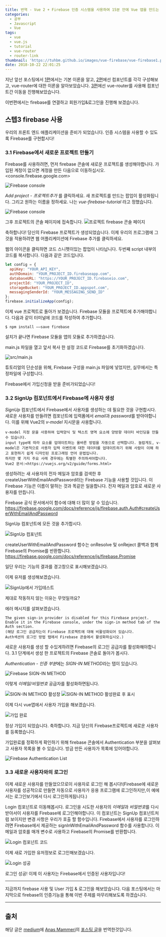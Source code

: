 ```yaml
---
title: 번역 - Vue 2 + Firebase 인증 시스템을 사용하여 15분 안에 Vue 앱을 만드는 방법 4편
categories:
  - 공부
  - Javascript
  - Vue
tags:
  - vue
  - vue.js
  - tutorial
  - vue-router
  - router-link
thumbnail: 'https://tuhbm.github.io/images/vue-firebase/vue-firebase1.png'
date: 2018-10-22 22:01:25
---
```

지난 앞선 포스팅에서 [1편](https://tuhbm.github.io/2018/10/20/vue-firebase1/)에서는 기본 이론을 알고,
[2편](https://tuhbm.github.io/2018/10/20/vue-firebase2/)에선 컴포넌트를 각각 구성해보고, vue-router에 대한 이론을 알아보았습니다.
[3편](https://tuhbm.github.io/2018/10/20/vue-firebase3/)에선 vue-router를 사용해 컴포넌트간 이동을 진행해보았습니다.

이번편에서는 firebase를 연결하고 회원가입&로그인을 진행해 보겠습니다.

## 스텝3 firebase 사용

우리의 프론트 엔드 애플리케이션을 준비가 되었습니다. 인증 시스템을 사용할 수 있도록 Firebase를 구현합시다!

### 3.1 Firebase에서 새로운 프로젝트 만들기

Firebase를 사용하려면, 먼저 firebase 콘솔에 새로운 프로젝트를 생성해야합니다.
가입된 계정이 없으면 계정을 만든 다음으로 이동하십시오.
<console.firebase.google.com>

![Firebase console](https://tuhbm.github.io/images/vue-firebase/vue-firebase23.png)

_Add project - 프로젝트추가_ 를 클릭하세요. 새 프로젝트를 만드는 팝업이 활성화됩니다. 
그리고 원하는 이름을 정하세요. 나는 *vue-firebase-tutorial* 라고 정했습니다.
<!-- more -->
![Firebase console](https://tuhbm.github.io/images/vue-firebase/vue-firebase24.png)

그후 프로젝트의 콘솔 페이지에 접속합니다.
![프로젝트 firebase 콘솔 페이지](https://tuhbm.github.io/images/vue-firebase/vue-firebase25.png)

축하합니다! 당신의 Firebase 프로젝트가 생성되었습니다. 
이제 우리의 프로그램에 그것을 적용하려면 웹 어플리케이션에 Firebase 추가를 클릭하세요.

웹의 아이콘을 클릭하면 코드 스니펫이있는 팝업이 나타납니다. 두번째 script 내부의 코드를 복사합니다.
다음과 같은 코드입니다.
```javascript
let config = {
  apiKey: "YOUR_API_KEY",
  authDomain: "YOUR_PROJECT_ID.firebaseapp.com",
  databaseURL: "https://YOUR_PROJECT_ID.firebaseio.com",
  projectId: "YOUR_PROJECT_ID",
  storageBucket: "YOUR_PROJECT_ID.appspot.com",
  messagingSenderId: "YOUR_MESSAGING_SEND_ID"
};
firebase.initializeApp(config);
```

이제 vue 프로젝트로 돌아가 보겠습니다. Firebase 모듈을 프로젝트에 추가해야합니다.
다음과 같이 터미널에 코드를 작성하여 추가합니다.

```commandline
$ npm install ——save firebase
```
설치가 끝나면 Firebase 모듈을 앱의 모듈로 추가하겠습니다.

main.js 파일을 열고 앞서 복사 한 설정 코드로 Firebase를 초기화하겠습니다.

![src/main.js](https://tuhbm.github.io/images/vue-firebase/vue-firebase26.png)

튜토리얼의 단순성을 위해, Firebase 구성을 main.js 파일에 넣었지만, 실무에서는 특정파일에 구성합니다.

Firebase에서 가입신청을 받을 준비가되었습니다!

### 3.2 SignUp 컴포넌트에서 Firebase에 사용자 생성

*SignUp* 컴포넌트에서 Firebase에서 사용자를 생성하는 데 필요한 것을 구현합시다.
새로운 사용자를 만들려면 컴포넌트에 입력폼에서 *email*과 *password*를 받아야합니다.
이를 위해 Vue2의 *v-model* 지시문을 사용합니다.

```text
v-model 지정 문을 사용하여 입력양식 및 텍스트 영역 요소에 양방향 데이터 바인딩을 만들 수 있습니다. 
input type에 따라 요소를 업데이트하는 올바른 방법을 자동으로 선택합니다. 놀랍게도, v-model은 기본적으로 사용자 입력 이벤트에 대한 데이터를 업데이트하기 위해 사람이 이해 하고 표현하기 쉽게 디자인된 프로그래밍 언어 문법입니다. 
하지만 몇 가지 주요 사례 경우에는 특별한 주의하셔야합니다.
Vue2 문서:<https://vuejs.org/v2/guide/forms.html>
```

생성하려는 새 사용자의 전자 메일과 암호를 검색한 후 createUserWithEmailAndPassword라는 Firebase 기능을 사용할 것입니다.
이 Firebase 기능은 이름이 말하는 것과 똑같은 일을합니다. 전자 메일과 암호로 새로운 사용자를 만듭니다.

Firebase 공식 문서에서이 함수에 대해 더 많이 알 수 있습니다.
<https://firebase.google.com/docs/reference/js/firebase.auth.Auth#createUserWithEmailAndPassword>

SignUp 컴포넌트에 모든 것을 추가합시다.

![SignUp 컴포넌트](https://tuhbm.github.io/images/vue-firebase/vue-firebase27.png)

createUserWithEmailAndPassword 함수는 onResolve 및 onReject 콜백과 함께 Firebase의 Promise를 반환합니다.
<https://firebase.google.com/docs/reference/js/firebase.Promise>

일단 우리는 기능의 결과를 경고창으로 표시해보겠습니다.

이제 유저를 생성해보겠습니다.

![SignUp에서 가입테스트](https://tuhbm.github.io/images/vue-firebase/vue-firebase28.png)

제대로 작동하지 않는 이유는 무엇일까요?

에러 메시지를 살펴보겠습니다.
```text
The given sign-in provider is disabled for this Firebase project. 
Enable it in the Firebase console, under the sign-in method tab of the Auth section.
(해당 로그인 공급자는이 Firebase 프로젝트에 대해 비활성화되어 있습니다. 
Auth섹션의 로그인 방법 탭에서 Firebase 콘솔에서 활성화하십시오.)
```

새로운 사용자를 생성 할 수있게하려면 Firebase의 로그인 공급자를 활성화해야합니다. 
3.1 단계에서 생성 한 프로젝트의 Firebase 콘솔로 돌아가 봅시다.

*Authentication - 인증 부분*에는 *SIGN-IN METHOD*라는 탭이 있습니다.

![Firebase SIGN-IN METHOD](https://tuhbm.github.io/images/vue-firebase/vue-firebase29.png)

이렇게 *이메일/비밀번호* 공급자를 활성화하면됩니다.

![SIGN-IN METHOD 활성창](https://tuhbm.github.io/images/vue-firebase/vue-firebase30.png)
![SIGN-IN METHOD 활성완료 후 표시](https://tuhbm.github.io/images/vue-firebase/vue-firebase31.png)

이제 다시 vue앱에서 사용자 가입을 해보겠습니다.

![가입 완료](https://tuhbm.github.io/images/vue-firebase/vue-firebase32.png)

정상 가입이 되었습니다. 축하합니다. 지금 당신의 Firebase프로젝트에 새로운 사용자를 등록했습니다.

가입완료를 정확하게 확인하기 위해 firebase 콘솔에서 Authentication 부분을 살펴보고 사용자 목록을 볼 수 있습니다.
방금 만든 사용자가 목록에 있어야합니다.

![Firebase Authentication List](https://tuhbm.github.io/images/vue-firebase/vue-firebase33.png)

### 3.3 새로운 사용자와의 로그인

이제 새로운 사용자를 만들었으므로이 사용자로 로그인 해 봅시다!(Firebase에 새로운 사용자를 성공적으로 만들면 자동으로 사용자가 응용 프로그램에 로그인하지만,이 예에서는 로그인보기에서 다시 로그인하게됩니다.)

Login 컴포넌트로 이동해봅시다. 로그인을 시도한 사용자의 *이메일*과 *비밀번호*를 다시 받아서이 사용자를 Firebase에 로그인해야합니다.
이 컴포넌트는 SignUp 컴포넌트처럼 보이지만 변경 사항은 우리가 호출 할 함수입니다. Firebase에서 사용자를 로그인하려면 Firebase에서 제공하는 signInWithEmailAndPassword 함수를 사용합니다. 이메일과 암호를 매개 변수로 사용하고 Firebase의 Promise를 반환합니다.

![Login 컴포넌트 코드](https://tuhbm.github.io/images/vue-firebase/vue-firebase34.png)

이제 새로 가입한 유저정보로 로그인해보겠습니다.

![Login 성공](https://tuhbm.github.io/images/vue-firebase/vue-firebase35.png)

로그인 성공! 이제 이 사용자는 Firebase에서 인증된 사용자입니다!

*******

지금까지 firebase 사용 및 User 가입 & 로그인을 해보았습니다.
다음 포스팅에서는 마지막으로 firebase의 인증기능을 통해 이번 주제를 마무리해보도록 하겠습니다.

*******
## 출처
해당 글은 [medium](https://medium.com/)에 [Anas Mammeri](https://medium.com/@anas.mammeri)의 [포스팅 글](https://medium.com/@anas.mammeri/vue-2-firebase-how-to-build-a-vue-app-with-firebase-authentication-system-in-15-minutes-fdce6f289c3c)을 번역한것입니다.
